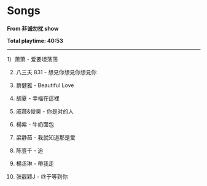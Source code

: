 # Songs

**From 非诚勿扰 show**

**Total playtime: 40:53**
******

1）萧萧 - 爱要坦荡荡

2) 八三夭 831 - 想見你想見你想見你

3) 蔡健雅 - Beautiful Love

4) 胡夏 - 幸福在這裡

5) 戚薇&俊昊 - 你是对的人

6) 楊紫 - 牛奶面包

7) 梁静茹 - 我就知道那是爱

8) 陈壹千 - 追

9) 楊丞琳 - 帶我走

10) 张靓颖J - 终于等到你
